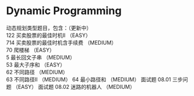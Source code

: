 # Dynamic Programming
动态规划类型题目，包含：（更新中）  
122 买卖股票的最佳时机II （EASY）  
714 买卖股票的最佳时机含手续费 （MEDIUM）  
70 爬楼梯 （EASY）  
5 最长回文子串 （MEDIUM）  
53 最大子序和 （EASY）  
62 不同路径 （MEDIUM）  
63 不同路径II （MEDIUM）
64 最小路径和 （MEDIUM）
面试题 08.01 三步问题 （EASY）
面试题 08.02 迷路的机器人 （MEDIUM）
